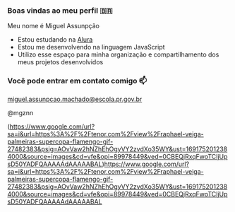 ### Boas vindas ao meu perfil 🇧🇷

Meu nome é Miguel Assunpção

- Estou estudando na [Alura](https://www.alura.com.br)
- Estou me desenvolvendo na linguagem JavaScript
- Utilizo esse espaço para minha organização e compartilhamento dos meus projetos desenvolvidos

### Você pode entrar em contato comigo 📫

miguel.assunpcao.machado@escola.pr.gov.br

@mgznn

(https://www.google.com/url?sa=i&url=https%3A%2F%2Ftenor.com%2Fview%2Fraphael-veiga-palmeiras-supercopa-flamengo-gif-27482383&psig=AOvVaw2hNZhEhOgyVY2zvdXo35WY&ust=1691752012384000&source=images&cd=vfe&opi=89978449&ved=0CBEQjRxqFwoTCIjUpsD50YADFQAAAAAdAAAAABAL)https://www.google.com/url?sa=i&url=https%3A%2F%2Ftenor.com%2Fview%2Fraphael-veiga-palmeiras-supercopa-flamengo-gif-27482383&psig=AOvVaw2hNZhEhOgyVY2zvdXo35WY&ust=1691752012384000&source=images&cd=vfe&opi=89978449&ved=0CBEQjRxqFwoTCIjUpsD50YADFQAAAAAdAAAAABAL
